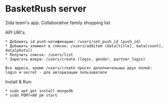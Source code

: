 BasketRush server
===========

2ida team's app. Collaborative family shopping list

API URI's:

    * Добавить id push-нотификации: /users/set_push_id (push_id)
    * Добавить элемент в список: /users/additem (data[title], data[count], data[photo])
    * Получить список: /users/list
    * Зарегать юзера: /users/create (login, gender, partner_login)

    Все адреса, кроме /users/create просят дополнительных двух полей: login и secret - для авторизации пользователя
Install & Run:

    * sudo apt-get install mongodb
    * sudo PORT=80 pm start
